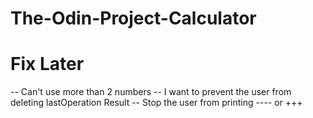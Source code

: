 # The-Odin-Project-Calculator

# Fix Later
-- Can't use more than 2 numbers
-- I want to prevent the user from deleting lastOperation Result
-- Stop the user from printing ---- or +++ 